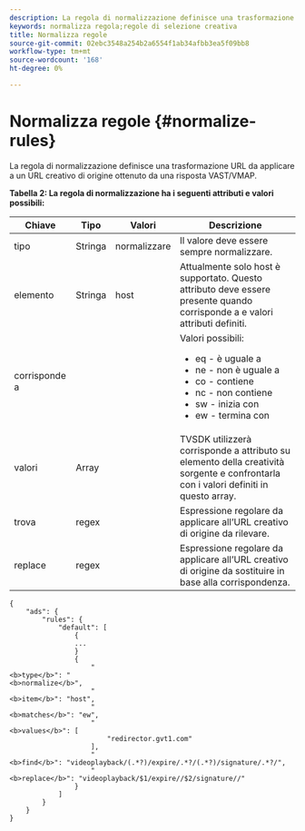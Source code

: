 ```yaml
---
description: La regola di normalizzazione definisce una trasformazione URL da applicare a un URL creativo di origine ottenuto da una risposta VAST/VMAP.
keywords: normalizza regola;regole di selezione creativa
title: Normalizza regole
source-git-commit: 02ebc3548a254b2a6554f1ab34afbb3ea5f09bb8
workflow-type: tm+mt
source-wordcount: '168'
ht-degree: 0%

---
```


# Normalizza regole {#normalize-rules}

La regola di normalizzazione definisce una trasformazione URL da applicare a un URL creativo di origine ottenuto da una risposta VAST/VMAP.

**Tabella 2: La regola di normalizzazione ha i seguenti attributi e valori possibili:**

<table id="table_ljp_tgx_hz">  
 <thead> 
  <tr> 
   <th class="entry"><b>Chiave</b></th> 
   <th class="entry"><b>Tipo</b></th> 
   <th class="entry"><b>Valori</b></th> 
   <th class="entry"><b>Descrizione</b></th> 
  </tr> 
 </thead>
 <tbody> 
  <tr> 
   <td><span class="codeph"> tipo</span></td> 
   <td><span class="codeph"> Stringa</span></td> 
   <td><span class="codeph"> normalizzare</span></td> 
   <td>Il valore deve essere sempre <span class="codeph"> normalizzare</span>.</td> 
  </tr> 
  <tr> 
   <td><span class="codeph"> elemento</span></td> 
   <td><span class="codeph"> Stringa</span></td> 
   <td><span class="codeph"> host</span></td> 
   <td>Attualmente solo <span class="codeph"> host</span> è supportato. Questo attributo deve essere presente quando <span class="codeph"> corrisponde a</span> e <span class="codeph"> valori</span> attributi definiti.</td> 
  </tr> 
  <tr> 
   <td><span class="codeph"> corrisponde a</span></td> 
   <td></td> 
   <td></td> 
   <td>Valori possibili:
    <ul id="ul_tnf_2hx_hz"> 
     <li><span class="codeph"> eq</span> - è uguale a</li> 
     <li><span class="codeph"> ne</span> - non è uguale a</li> 
     <li><span class="codeph"> co</span> - contiene</li> 
     <li><span class="codeph"> nc</span> - non contiene</li> 
     <li><span class="codeph"> sw</span> - inizia con</li> 
     <li><span class="codeph"> ew</span> - termina con</li> 
    </ul></td> 
  </tr> 
  <tr> 
   <td><span class="codeph"> valori</span></td> 
   <td><span class="codeph"> Array</span></td> 
   <td></td> 
   <td>TVSDK utilizzerà <span class="codeph"> corrisponde a</span> attributo su <span class="codeph"> elemento</span> della creatività sorgente e confrontarla con i valori definiti in questo array.</td> 
  </tr> 
  <tr> 
   <td><span class="codeph"> trova</span></td> 
   <td><span class="codeph"> regex</span></td> 
   <td></td> 
   <td> Espressione regolare da applicare all’URL creativo di origine da rilevare.</td> 
  </tr> 
  <tr> 
   <td><span class="codeph"> replace</span></td> 
   <td><span class="codeph"> regex</span></td> 
   <td></td> 
   <td> Espressione regolare da applicare all’URL creativo di origine da sostituire in base alla corrispondenza.</td> 
  </tr> 
 </tbody> 
</table>

```
{
    "ads": {
        "rules": {
            "default": [
                {
                ...
                }
                {
                    "
<b>type</b>": "
<b>normalize</b>",
                    "
<b>item</b>": "host",
                    "
<b>matches</b>": "ew",
                    "
<b>values</b>": [
                        "redirector.gvt1.com"
                    ],
                    "
<b>find</b>": "videoplayback/(.*?)/expire/.*?/(.*?)/signature/.*?/",
                    "
<b>replace</b>": "videoplayback/$1/expire//$2/signature//"
                }                
            ]
        }
    }
}
```
